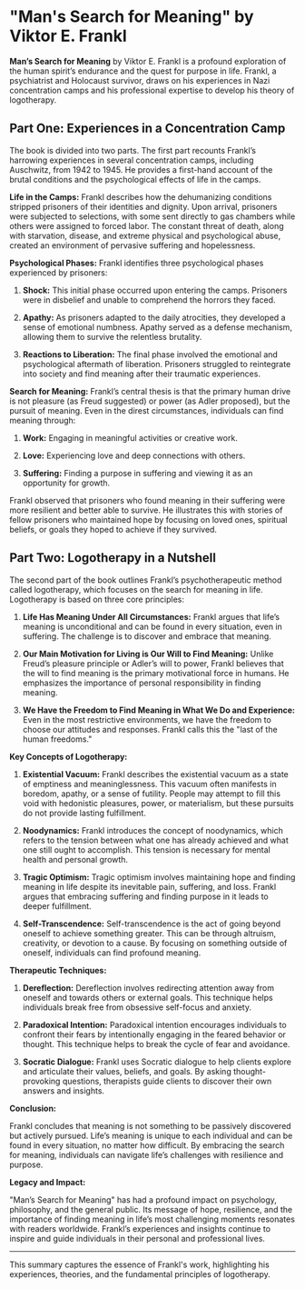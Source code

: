# "Man's Search for Meaning" by Viktor E. Frankl

**Man’s Search for Meaning** by Viktor E. Frankl is a profound exploration of the human spirit’s endurance and the quest for purpose in life. Frankl, a psychiatrist and Holocaust survivor, draws on his experiences in Nazi concentration camps and his professional expertise to develop his theory of logotherapy.

## Part One: Experiences in a Concentration Camp

The book is divided into two parts. The first part recounts Frankl’s harrowing experiences in several concentration camps, including Auschwitz, from 1942 to 1945. He provides a first-hand account of the brutal conditions and the psychological effects of life in the camps.

**Life in the Camps:**
Frankl describes how the dehumanizing conditions stripped prisoners of their identities and dignity. Upon arrival, prisoners were subjected to selections, with some sent directly to gas chambers while others were assigned to forced labor. The constant threat of death, along with starvation, disease, and extreme physical and psychological abuse, created an environment of pervasive suffering and hopelessness.

**Psychological Phases:**
Frankl identifies three psychological phases experienced by prisoners:

1. **Shock:** This initial phase occurred upon entering the camps. Prisoners were in disbelief and unable to comprehend the horrors they faced.
   
2. **Apathy:** As prisoners adapted to the daily atrocities, they developed a sense of emotional numbness. Apathy served as a defense mechanism, allowing them to survive the relentless brutality.
   
3. **Reactions to Liberation:** The final phase involved the emotional and psychological aftermath of liberation. Prisoners struggled to reintegrate into society and find meaning after their traumatic experiences.

**Search for Meaning:**
Frankl’s central thesis is that the primary human drive is not pleasure (as Freud suggested) or power (as Adler proposed), but the pursuit of meaning. Even in the direst circumstances, individuals can find meaning through:

1. **Work:** Engaging in meaningful activities or creative work.
   
2. **Love:** Experiencing love and deep connections with others.
   
3. **Suffering:** Finding a purpose in suffering and viewing it as an opportunity for growth.

Frankl observed that prisoners who found meaning in their suffering were more resilient and better able to survive. He illustrates this with stories of fellow prisoners who maintained hope by focusing on loved ones, spiritual beliefs, or goals they hoped to achieve if they survived.

## Part Two: Logotherapy in a Nutshell

The second part of the book outlines Frankl’s psychotherapeutic method called logotherapy, which focuses on the search for meaning in life. Logotherapy is based on three core principles:

1. **Life Has Meaning Under All Circumstances:**
   Frankl argues that life’s meaning is unconditional and can be found in every situation, even in suffering. The challenge is to discover and embrace that meaning.

2. **Our Main Motivation for Living is Our Will to Find Meaning:**
   Unlike Freud’s pleasure principle or Adler’s will to power, Frankl believes that the will to find meaning is the primary motivational force in humans. He emphasizes the importance of personal responsibility in finding meaning.

3. **We Have the Freedom to Find Meaning in What We Do and Experience:**
   Even in the most restrictive environments, we have the freedom to choose our attitudes and responses. Frankl calls this the "last of the human freedoms."

**Key Concepts of Logotherapy:**

1. **Existential Vacuum:**
   Frankl describes the existential vacuum as a state of emptiness and meaninglessness. This vacuum often manifests in boredom, apathy, or a sense of futility. People may attempt to fill this void with hedonistic pleasures, power, or materialism, but these pursuits do not provide lasting fulfillment.

2. **Noodynamics:**
   Frankl introduces the concept of noodynamics, which refers to the tension between what one has already achieved and what one still ought to accomplish. This tension is necessary for mental health and personal growth.

3. **Tragic Optimism:**
   Tragic optimism involves maintaining hope and finding meaning in life despite its inevitable pain, suffering, and loss. Frankl argues that embracing suffering and finding purpose in it leads to deeper fulfillment.

4. **Self-Transcendence:**
   Self-transcendence is the act of going beyond oneself to achieve something greater. This can be through altruism, creativity, or devotion to a cause. By focusing on something outside of oneself, individuals can find profound meaning.

**Therapeutic Techniques:**

1. **Dereflection:**
   Dereflection involves redirecting attention away from oneself and towards others or external goals. This technique helps individuals break free from obsessive self-focus and anxiety.

2. **Paradoxical Intention:**
   Paradoxical intention encourages individuals to confront their fears by intentionally engaging in the feared behavior or thought. This technique helps to break the cycle of fear and avoidance.

3. **Socratic Dialogue:**
   Frankl uses Socratic dialogue to help clients explore and articulate their values, beliefs, and goals. By asking thought-provoking questions, therapists guide clients to discover their own answers and insights.

**Conclusion:**

Frankl concludes that meaning is not something to be passively discovered but actively pursued. Life’s meaning is unique to each individual and can be found in every situation, no matter how difficult. By embracing the search for meaning, individuals can navigate life’s challenges with resilience and purpose.

**Legacy and Impact:**

"Man’s Search for Meaning" has had a profound impact on psychology, philosophy, and the general public. Its message of hope, resilience, and the importance of finding meaning in life’s most challenging moments resonates with readers worldwide. Frankl’s experiences and insights continue to inspire and guide individuals in their personal and professional lives.

---

This summary captures the essence of Frankl's work, highlighting his experiences, theories, and the fundamental principles of logotherapy.
